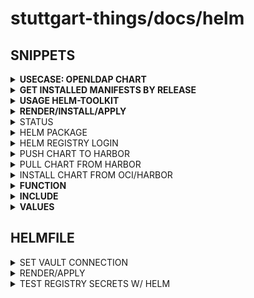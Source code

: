 # stuttgart-things/docs/helm

## SNIPPETS

<details><summary><b>USECASE: OPENLDAP CHART</b></summary>

```bash
# ADD HELM REPOSIORY + SEARCH FOR CHART/VERSION
helm repo add helm-openldap https://jp-gouin.github.io/helm-openldap/
helm repo update
helm search repo openldap
```

```bash
# GET DEFAULTS AS FILE
helm show values helm-openldap/openldap-stack-ha --version 4.3.1 > openldap-values.yaml
```

```bash
# USED VALUES
cat <<EOF > openldap-values.yaml
---
replicaCount: 1
replication:
  enabled: false
persistence:
  enabled: false
ltb-passwd:
  enabled : true
  ingress:
    enabled: true
    ingressClassName: nginx
    hosts:
    - "ssl-ldap2.fluxdev-3.sthings-vsphere.labul.sva.de"
phpldapadmin:
  enabled: true
  ingress:
    enabled: true
    ingressClassName: nginx
    path: /
    hosts:
    - phpldapadmin.fluxdev-3.sthings-vsphere.labul.sva.de
EOF
```

```bash
## HELM INSTALL
helm upgrade --install openldap helm-openldap/openldap-stack-ha --values openldap-values.yaml -n openldap --create-namespace
```

```bash
## REQUIREMENTS
sudo apt install ldap-utils -y
kubectl port-forward svc/openldap -n openldap 1389:389
```

## SEARCH

```bash
ldapsearch -x -H ldap://localhost:1389 -D "cn=admin,dc=example,dc=org" -W -b "dc=example,dc=org"
#Not@SecurePassw0rd
```

## CREATE GROUPS

```bash
cat <<EOF > ou_groups.ldif
dn: ou=groups,dc=example,dc=org
objectClass: organizationalUnit
ou: groups
EOF

cat <<EOF > group.ldif
dn: cn=developers,ou=groups,dc=example,dc=org
objectClass: top
objectClass: posixGroup
cn: developers
gidNumber: 1001
EOF
```

```bash
ldapadd -x -H ldap://localhost:1389 -D "cn=admin,dc=example,dc=org" -W -f ou_groups.ldif
ldapadd -x -H ldap://localhost:1389 -D "cn=admin,dc=example,dc=org" -W -f group.ldif
```

## CREATE USERS

```bash
cat <<EOF > user.ldif
dn: uid=johndoe,ou=users,dc=example,dc=org
objectClass: top
objectClass: person
objectClass: organizationalPerson
objectClass: inetOrgPerson
objectClass: posixAccount
objectClass: shadowAccount
uid: johndoe
cn: John Doe
sn: Doe
mail: johndoe@example.com
uidNumber: 1001
gidNumber: 1001
homeDirectory: /home/johndoe
loginShell: /bin/bash
userPassword: {SSHA}gprTucQeJjW+66qAGkmShgQ3IJrwY0ER
EOF
```

```bash
# CREATE PASSWORD
slappasswd -h {SSHA} -s hallobibi
ldapadd -x -H ldap://localhost:1389 -D "cn=admin,dc=example,dc=org" -W -f user.ldif 
```

## ADD USER TO GROUP

```bash
cat <<EOF > group_modify.ldif
dn: cn=developers,ou=groups,dc=example,dc=org
changetype: modify
add: memberUid
memberUid: johndoe
EOF
```

```bash
ldapmodify -x -H ldap://localhost:1389 -D "cn=admin,dc=example,dc=org" -W -f group_modify.ldif
````

```bash
## SEARCH USERS
ldapsearch -x -H ldap://localhost:1389 -D "cn=admin,dc=example,dc=org" -W -b "dc=example,dc=org" # GENERAL
ldapsearch -x -H ldap://localhost:1389 -D "cn=admin,dc=example,dc=org" -W -b "dc=example,dc=org" "(objectClass=posixAccount)"
ldapsearch -x -H ldap://localhost:1389 -D "cn=admin,dc=example,dc=org" -W -b "dc=example,dc=org" "(objectClass=posixGroup)"
ldapsearch -x -H ldap://localhost:1389 -D "cn=admin,dc=example,dc=org" -W -b "dc=example,dc=org" "(&(objectClass=posixGroup)(cn=developers))" memberUid
```

```python
# PYTHON LDAP USER LOGIN TEST SCRIPT
cat <<EOF > ldap_login.py
import os
from ldap3 import Server, Connection, ALL, SIMPLE
import getpass

# LDAP Server Configuration
LDAP_SERVER = "ldap://localhost:1389"  # Change to your LDAP server
BASE_DN = "dc=example,dc=org"  # Adjust to match your LDAP structure
USER_DN_FORMAT = "uid={},ou=users," + BASE_DN  # Adjust based on your LDAP structure

# Retrieve Admin Credentials from Environment Variables
ADMIN_DN = "cn=admin," + BASE_DN
ADMIN_PASSWORD = os.getenv("LDAP_ADMIN_PASSWORD", "fallback-password")  # Use a secure method

def authenticate(username, password):
    """ Authenticate user against the LDAP server """
    user_dn = USER_DN_FORMAT.format(username)
    try:
        conn = Connection(LDAP_SERVER, user=user_dn, password=password, authentication=SIMPLE, auto_bind=True)
        print("[✅] Authentication successful for user:", username)
        conn.unbind()
        return True
    except Exception as e:
        print("[❌] Authentication failed:", e)
        return False

def search_user(username):
    """ Search for a user in LDAP """
    try:
        server = Server(LDAP_SERVER, get_info=ALL)
        conn = Connection(server, ADMIN_DN, ADMIN_PASSWORD, auto_bind=True)

        search_filter = f"(uid={username})"
        conn.search(BASE_DN, search_filter, attributes=['cn', 'mail'])

        if conn.entries:
            print(f"[🔍] Found user: {conn.entries[0]}")
        else:
            print("[⚠️] User not found.")

        conn.unbind()
    except Exception as e:
        print("[❌] Error searching for user:", e)

if __name__ == "__main__":
    username = input("Enter username: ")
    password = getpass.getpass("Enter password: ")

    if authenticate(username, password):
        search_user(username)  # Optional: Retrieve user details
    else:
        print("Login failed. Please try again.")
EOF
```

```bash
pip install ldap3 
export LDAP_ADMIN_PASSWORD="Not@SecurePassw0rd"
python3 ldap_login.py
```


</details>

<details><summary><b>GET INSTALLED MANIFESTS BY RELEASE</b></summary>

```bash
helm get manifest ghr-install-configure-docker-sthings-cicd -n arc-runners
```

</details>

<details><summary><b>USAGE HELM-TOOLKIT</b></summary>

```bash
CHART_NAME=test-chart

mkdir -p ${CHART_NAME}/templates

cat <<EOF > ${CHART_NAME}/Chart.yaml
apiVersion: v2
name: ${CHART_NAME}
description: A Helm chart for Kubernetes
type: application
version: v0.1.0
appVersion: v0.1.0
dependencies:
  - name: sthings-helm-toolkit
    version: 2.4.74
    repository: oci://eu.gcr.io/stuttgart-things
EOF

cat <<EOF > ${CHART_NAME}/values.yaml
---
EOF

cd ${CHART_NAME}
helm dep update
```

what (library) templates should be included in the templates dir?
- everything which the chart can/should be render (= the app should support)

-> example: we provide ingress, custom-resource in the chart but we will not add values for it. the user can use it later by adding values to it but those values are (mostly) depending on a env and therefor non default for an application.

```bash
helm upgrade --install homerun-light-mock . -n homerun-light-mock --create-namespace --set namespace=homerun-light-mock
```

```bash
helm uninstall homerun-light-mock -n homerun-light-mock
```

```bash
helmfile template k8s/helmfile.yaml -e homerun-dev
```

</details>

<details><summary><b>RENDER/INSTALL/APPLY</b></summary>

```bash
helm template <CHART>
helm upgrade --install test <CHART> -n test --create-namespace
helm template <CHART> | kubectl apply -f -
```

</details>

<details><summary>STATUS</summary>

```bash
helm status vault -n vault
helm get manifest vault -n vault
```

</details>

<details><summary>HELM PACKAGE</summary>

```bash
helm package <DIR-TO-HELM-CHART>
```

</details>

<details><summary>HELM REGISTRY LOGIN</summary>

```bash
helm registry login -u sthings -p <REPLACE-ME> scr.tiab.labda.sva.de
```

</details>

<details><summary>PUSH CHART TO HARBOR</summary>

```bash
helm push sthings-demo-news-0.1.0.tgz oci://scr.tiab.labda.sva.de/sthings-k8s-operator/
```

</details>

<details><summary>PULL CHART FROM HARBOR</summary>

```bash
helm pull oci://scr.tiab.labda.sva.de/sthings-k8s-operator/sthings-demo-news --version 0.1.0
```

</details>

<details><summary>INSTALL CHART FROM OCI/HARBOR</summary>

```bash
helm install --upgrade sthings-operator oci://scr.tiab.labda.sva.de/sthings-k8s-operator/sthings-demo-news --version 0.1.0
```

</details>

<details><summary><b>FUNCTION</b></summary>

```yaml
# ./<CHART>/templates/_helpers.tpl

{{- define "run" -}}
{{- $envVar := first . -}}
{{- $runName := index . 1 -}}
{{- $run := index . 2 -}}
---
apiVersion: tekton.dev/{{ $run.apiVersion | default "v1" }}
kind: {{ $run.kind | default "Pipeline" }}Run
metadata:
  name: {{ $run.name }}{{- if $run.addRandomDateToRunName }}-{{ now | date "060102-1504" }}{{- end }}
  namespace: {{ $run.namespace | default $envVar.Values.defaultNamespace }}
{{- if $run.annotations }}
  annotations:
  {{- range $key, $value := $run.annotations }}
    {{ $key }}: {{ $value | quote }}
{{- end }}{{- end }}
spec:
  {{ $run.kind | replace "Run" "" | lower | default "pipeline" }}Ref:
{{- if $run.ref }}
    name: {{ $run.ref }}
{{ else }}
    resolver: {{ $run.resolver }}
    params:
    {{- range $k, $v := $run.resolverParams }}
      - name: {{ $k }}
        value: {{ $v | quote -}}
    {{ end }}
{{ end }}
  workspaces:
  {{- range $k, $v := $run.workspaces }}
    - name: {{ $k }}
    {{- if eq $v.workspaceKind "csi" }}
      csi:
        driver: {{ $v.secretProviderDriver }}
        readOnly: true
        volumeAttributes:
          secretProviderClass: {{ $v.secretProviderClass }}{{ end }}
    {{- if eq $v.workspaceKind "volumeClaimTemplate" }}
      volumeClaimTemplate:
        spec:
          storageClassName: {{ $v.storageClassName }}
          accessModes:
          - {{ $v.accessModes }}
          resources:
            requests:
              storage: {{ $v.storage }}{{ end }}
  {{- if or (ne $v.workspaceKind "volumeClaimTemplate") }}{{- if or (ne $v.workspaceKind "csi") }}
    {{- if eq $v.workspaceKind "emptyDir" }}
      emptyDir: {}{{ else }}
      {{ $v.workspaceKind }}:
        {{ $v.workspaceKind | replace "persistentVolumeClaim" "claim" }}Name: {{ $v.workspaceRef }}{{ end }}{{ end }}
  {{ end }}{{ end }}
  params:
  {{- range $k, $v := $run.params }}
    - name: {{ $k }}
      value: {{ $v | quote -}}
  {{ end }}
  {{- if $run.listParams }}
  {{- range $k, $v := $run.listParams }}
    - name: {{ $k }}
      value:
      {{- range $v }}
        - {{ . | quote }}
      {{- end }}
  {{ end }}
  {{ end }}
{{- end }}

{{/*
stuttgart-things/patrick.hermann@sva.de/2022
*/}}

```

</details>

<details><summary><b>INCLUDE</b></summary>

```yaml
# ./<CHART>/templates/runs.yaml

{{ if .Values.enableRuns }}
{{- $envVar := . -}}
{{- range $runName, $runTpl := .Values.runs -}}
{{ include "run" (list $envVar $runName $runTpl) }}
{{ end -}}
{{ end }}
```

</details>

<details><summary><b>VALUES</b></summary>

```yaml
# ./<CHART>/values.yaml
---
enableRuns: true

runs:
  build-kaniko:
    name: build-kaniko-image-scaffolder
    addRandomDateToRunName: true
    namespace: tektoncd
    kind: Pipeline
    ref: build-kaniko-image
    params:
      gitRepoUrl: https://github.<ENT>.com/<USER>/scaffolder.git
      gitRevision: add-tekton-pipelinerun-template
      gitWorkspaceSubdirectory: /kaniko/scaffolder
      dockerfile: Dockerfile
      context: /kaniko/scaffolder
      image: akswkstekton.azurecr.io/scaffolder
      tag: v4
    workspaces:
      shared-workspace:
        workspaceKind: volumeClaimTemplate
        storageClassName: longhorn
        accessModes: ReadWriteMany
        storage: 2Gi
      dockerconfig:
        workspaceKind: csi
        secretProviderDriver: secrets-store.csi.k8s.io
        secretProviderClass: vault-kaniko-creds
      basic-auth:
        workspaceKind: csi
        secretProviderDriver: secrets-store.csi.k8s.io
        secretProviderClass: vault-git-creds
```

</details>

## HELMFILE

<details><summary>SET VAULT CONNECTION</summary>

```bash
export VAULT_ADDR=https://${VAULT_FQDN}}
export VAULT_NAMESPACE=root

# APPROLE AUTH
export VAULT_AUTH_METHOD=approle
export VAULT_ROLE_ID=${VAULT_ROLE_ID}
export VAULT_SECRET_ID=${VAULT_SECRET_ID}

# TOKEN AUTH
export VAULT_AUTH_METHOD=token #default
export VAULT_TOKEN=${VAULT_TOKEN}
```

</details>

<details><summary>RENDER/APPLY</summary>

```bash
helmfile template --environment labul-pve-dev
helmfile sync --environment labul-pve-dev
```

</details>

<details><summary> TEST REGISTRY SECRETS W/ HELM</summary>

```bash
kubectl run helm-pod -it --rm --image alpine/k8s:1.24.15 -- sh

mkdir -p ~/.docker/
cat <<EOF > ~/.docker/config.json
{"auths": #...
EOF

helm repo add bitnami https://charts.bitnami.com/bitnami
helm repo update
helm pull bitnami/nginx --version 15.1.0
tar xvfz nginx-15.1.0.tgz
yq e -i '.version = "9.9.9"' nginx/Chart.yaml
helm package nginx
helm push nginx-9.9.9.tgz oci://eu.gcr.io/stuttgart-things/
```

</details>
